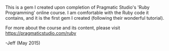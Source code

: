 This is a gem I created upon completion of Pragmatic Studio's 'Ruby Programming' online course. I am comfortable with the Ruby code it contains, and it is the first gem I created (following their wonderful tutorial).

For more about the course and its content, please visit https://pragmaticstudio.com/ruby

-Jeff
(May 2015)
